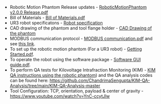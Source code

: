 * Robotic Motion Phantom Release updates                                 -   [RoboticMotionPhantom v2.0.0 Release.pdf](https://github.com/Image-X-Institute/6-DoF-Robotic-Motion-Phantom/blob/main/Documentation/6DoF/RoboticMotionPhantom%20v2.0.0%20Release.pdf)
* Bill of Materials                                                      -   [Bill of Materials.pdf](https://github.com/Image-X-Institute/6-DoF-Robotic-Motion-Phantom/blob/main/Documentation/6DoF/Bill%20of%20materials.pdf)
* UR3 robot specificatons                                                -   [Robot specification](https://www.universal-robots.com/products/ur3-robot/) 
* CAD drawing of the phantom and tool flange holder                      -   [CAD Drawing of the phantom](https://github.com/Image-X-Institute/6-DoF-Robotic-Motion-Phantom/tree/main/Documentation/CAD%20Drawing%20of%20the%20phantom)
* MODBUS communication protocol                                          -   [MODBUS communication.pdf](https://github.com/Image-X-Institute/6-DoF-Robotic-Motion-Phantom/blob/main/Documentation/6DoF/MODBUS%20communication.pdf) and see [this link](https://www.universal-robots.com/articles/ur/modbus-server/).
* To set up the robotic motion phantom (For a UR3 robot)                 -   [Getting Started.pdf](https://github.com/Image-X-Institute/6-DoF-Robotic-Motion-Phantom/blob/main/Documentation/6DoF/Getting%20Started.pdf). 
* To operate the robot using the software package                        -   [Software GUI guide.pdf](https://github.com/Image-X-Institute/6-DoF-Robotic-Motion-Phantom/blob/main/Documentation/6DoF/Software%20GUI%20Guide.pdf). 
* To perform QA tests for Kilovoltage Intrafraction Monitoring (KIM)     -   [KIM QA instructions using the robotic phantom](https://github.com/Image-X-Institute/6-DoF-Robotic-Motion-Phantom/blob/main/Documentation/6DoF/KIM%20QA%20Instructions.pdf)) and the QA analysis codes can be found here: https://github.com/ChandrimaSengupta/KIM-QA-Analysis/tree/main/KIM-QA-Analysis-master
* Tool Configuration: TCP, orientation, payload & center of gravity      -    https://www.youtube.com/watch?v=YnC-ccytJlw
